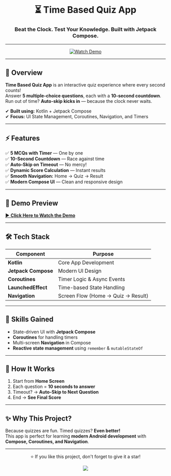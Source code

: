 <h1 align="center">⏳ Time Based Quiz App</h1>
<h3 align="center">Beat the Clock. Test Your Knowledge. Built with Jetpack Compose.</h3>

---

<p align="center">
  <a href="https://github.com/waris-ali-git/Time-Based-Quiz-App-Kotlin/blob/main/DEN_Proj1.mp4?raw=true">
    <img src="https://img.shields.io/badge/▶️-Watch%20Demo-red?style=for-the-badge" alt="Watch Demo">
  </a>
</p>

---

## 📌 Overview
**Time Based Quiz App** is an interactive quiz experience where every second counts!  
Answer **5 multiple-choice questions**, each with a **10-second countdown**.  
Run out of time? **Auto-skip kicks in** — because the clock never waits.

✔ **Built using:** Kotlin + Jetpack Compose  
✔ **Focus:** UI State Management, Coroutines, Navigation, and Timers

---

## ⚡ Features
✅ **5 MCQs with Timer** — One by one  
✅ **10-Second Countdown** — Race against time  
✅ **Auto-Skip on Timeout** — No mercy!  
✅ **Dynamic Score Calculation** — Instant results  
✅ **Smooth Navigation:** Home → Quiz → Result  
✅ **Modern Compose UI** — Clean and responsive design  

---

## 🎥 Demo Preview
[▶ **Click Here to Watch the Demo**](https://github.com/waris-ali-git/Time-Based-Quiz-App-Kotlin/blob/main/DEN_Proj1.mp4?raw=true)

---

## 🛠️ Tech Stack
| Component        | Purpose                         |
|------------------|--------------------------------|
| **Kotlin**       | Core App Development          |
| **Jetpack Compose** | Modern UI Design            |
| **Coroutines**   | Timer Logic & Async Events   |
| **LaunchedEffect** | Time-based State Handling   |
| **Navigation**   | Screen Flow (Home → Quiz → Result) |

---

## 🎯 Skills Gained
- State-driven UI with **Jetpack Compose**
- **Coroutines** for handling timers
- Multi-screen **Navigation** in Compose
- **Reactive state management** using `remember` & `mutableStateOf`

---

## 🚀 How It Works
1. Start from **Home Screen**  
2. Each question = **10 seconds to answer**  
3. Timeout? → **Auto-Skip to Next Question**  
4. End → **See Final Score**  

---

## ✨ Why This Project?
Because quizzes are fun. Timed quizzes? **Even better!**  
This app is perfect for learning **modern Android development** with **Compose, Coroutines, and Navigation**.

---

<p align="center">⭐ If you like this project, don't forget to give it a star!</p>

<p align="center">
  <a href="https://github.com/waris-ali-git">
    <img src="https://img.shields.io/badge/Made%20With-Love%20%26%20Kotlin-blueviolet?style=for-the-badge">
  </a>
</p>

